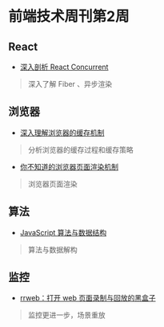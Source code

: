 # 前端技术周刊第2周

## React

- [深入剖析 React Concurrent](https://zhuanlan.zhihu.com/p/60307571)

> 深入了解 Fiber 、异步渲染

## 浏览器

- [深入理解浏览器的缓存机制](https://www.infoq.cn/article/8VU-VCrhoxducaFPrNOL)

> 分析浏览器的缓存过程和缓存策略

- [你不知道的浏览器页面渲染机制](https://juejin.im/post/5ca0c0abe51d4553a942c17d)

> 浏览器页面渲染

## 算法

- [JavaScript 算法与数据结构](https://github.com/trekhleb/javascript-algorithms/blob/master/README.zh-CN.md)

> 算法与数据解构

## 监控

- [rrweb：打开 web 页面录制与回放的黑盒子](https://zhuanlan.zhihu.com/p/60639266)

> 监控更进一步，场景重放
